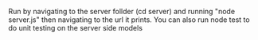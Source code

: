 Run by navigating to the server follder (cd server) and running "node server.js" then navigating to the url it prints.
You can also run node test to do unit testing on the server side models
